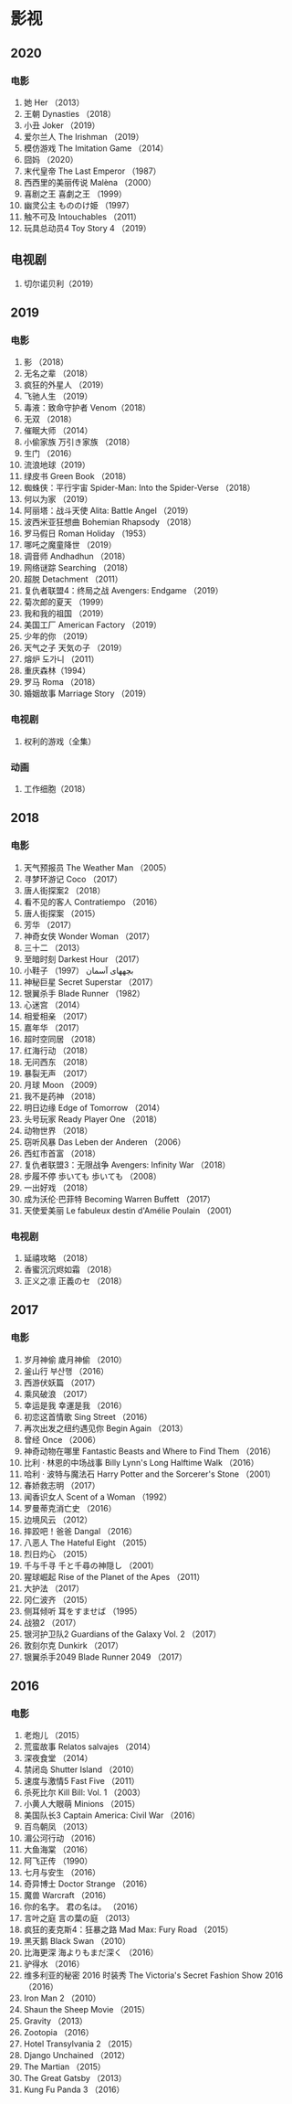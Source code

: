 # 影视

## 2020

### 电影

1. 她 Her （2013）
1. 王朝 Dynasties （2018）
1. 小丑 Joker （2019）
1. 爱尔兰人 The Irishman （2019）
1. 模仿游戏 The Imitation Game （2014）
1. 囧妈 （2020）
1. 末代皇帝 The Last Emperor （1987）
1. 西西里的美丽传说 Malèna （2000）
1. 喜剧之王 喜劇之王 （1999）
1. 幽灵公主 もののけ姫 （1997）
1. 触不可及 Intouchables （2011）
1. 玩具总动员4 Toy Story 4 （2019）

## 电视剧

1. 切尔诺贝利（2019）

## 2019

### 电影

1. 影 （2018）
1. 无名之辈 （2018）
1. 疯狂的外星人 （2019）
1. 飞驰人生 （2019）
1. 毒液：致命守护者 Venom（2018）
1. 无双 （2018）
1. 催眠大师 （2014）
1. 小偷家族 万引き家族 （2018）
1. 生门 （2016）
1. 流浪地球（2019）
1. 绿皮书 Green Book （2018）
1. 蜘蛛侠：平行宇宙 Spider-Man: Into the Spider-Verse （2018）
1. 何以为家 （2019）
1. 阿丽塔：战斗天使 Alita: Battle Angel （2019）
1. 波西米亚狂想曲 Bohemian Rhapsody （2018）
1. 罗马假日 Roman Holiday （1953）
1. 哪吒之魔童降世 （2019）
1. 调音师 Andhadhun （2018）
1. 网络谜踪 Searching （2018）
1. 超脱 Detachment （2011）
1. 复仇者联盟4：终局之战 Avengers: Endgame （2019）
1. 菊次郎的夏天 （1999）
1. 我和我的祖国 （2019）
1. 美国工厂 American Factory （2019）
1. 少年的你 （2019）
1. 天气之子 天気の子 （2019）
1. 熔炉 도가니 （2011）
1. 重庆森林（1994）
1. 罗马 Roma （2018）
1. 婚姻故事 Marriage Story （2019）

### 电视剧

1. 权利的游戏（全集）

### 动画

1. 工作细胞（2018）


## 2018

### 电影 

1. 天气预报员 The Weather Man （2005）
1. 寻梦环游记 Coco （2017）
1. 唐人街探案2 （2018）
1. 看不见的客人 Contratiempo （2016）
1. 唐人街探案 （2015）
1. 芳华 （2017）
1. 神奇女侠 Wonder Woman （2017）
1. 三十二 （2013）
1. 至暗时刻 Darkest Hour （2017）
1. 小鞋子 （بچههای آسمان （1997
1. 神秘巨星 Secret Superstar （2017）
1. 银翼杀手 Blade Runner （1982）
1. 心迷宫 （2014）
1. 相爱相亲 （2017）
1. 嘉年华 （2017）
1. 超时空同居 （2018）
1. 红海行动 （2018）
1. 无问西东 （2018）
1. 暴裂无声 （2017）
1. 月球 Moon （2009）
1. 我不是药神 （2018）
1. 明日边缘 Edge of Tomorrow （2014）
1. 头号玩家 Ready Player One （2018）
1. 动物世界 （2018）
1. 窃听风暴 Das Leben der Anderen （2006）
1. 西虹市首富 （2018）
1. 复仇者联盟3：无限战争 Avengers: Infinity War （2018）
1. 步履不停 歩いても 歩いても （2008）
1. 一出好戏 （2018）
1. 成为沃伦·巴菲特 Becoming Warren Buffett （2017）
1. 天使爱美丽 Le fabuleux destin d'Amélie Poulain （2001）


### 电视剧

1. 延禧攻略 （2018）
1. 香蜜沉沉烬如霜 （2018）
1. 正义之凛 正義のセ （2018）

## 2017

### 电影 

1. 岁月神偷 歲月神偷 （2010）
1. 釜山行 부산행 （2016）
1. 西游伏妖篇 （2017）
1. 乘风破浪 （2017）
1. 幸运是我 幸運是我 （2016）
1. 初恋这首情歌 Sing Street （2016）
1. 再次出发之纽约遇见你 Begin Again （2013）
1. 曾经 Once （2006）
1. 神奇动物在哪里 Fantastic Beasts and Where to Find Them （2016）
1. 比利 · 林恩的中场战事 Billy Lynn's Long Halftime Walk （2016）
1. 哈利 · 波特与魔法石 Harry Potter and the Sorcerer's Stone （2001）
1. 春娇救志明 （2017）
1. 闻香识女人 Scent of a Woman （1992）
1. 罗曼蒂克消亡史 （2016）
1. 边境风云 （2012）
1. 摔跤吧！爸爸 Dangal （2016）
1. 八恶人 The Hateful Eight （2015）
1. 烈日灼心 （2015）
1. 千与千寻 千と千尋の神隠し （2001）
1. 猩球崛起 Rise of the Planet of the Apes （2011）
1. 大护法 （2017）
1. 冈仁波齐 （2015）
1. 侧耳倾听 耳をすませば （1995）
1. 战狼2 （2017）
1. 银河护卫队2 Guardians of the Galaxy Vol. 2 （2017）
1. 敦刻尔克 Dunkirk （2017）
1. 银翼杀手2049 Blade Runner 2049 （2017）


## 2016

### 电影 

1. 老炮儿 （2015）
1. 荒蛮故事 Relatos salvajes （2014）
1. 深夜食堂 （2014）
1. 禁闭岛 Shutter Island （2010）
1. 速度与激情5 Fast Five （2011）
1. 杀死比尔 Kill Bill: Vol. 1 （2003）
1. 小黄人大眼萌 Minions （2015）
1. 美国队长3 Captain America: Civil War （2016）
1. 百鸟朝凤 （2013）
1. 湄公河行动 （2016）
1. 大鱼海棠 （2016）
1. 阿飞正传 （1990）
1. 七月与安生 （2016）
1. 奇异博士 Doctor Strange （2016）
1. 魔兽 Warcraft （2016）
1. 你的名字。 君の名は。 （2016）
1. 言叶之庭 言の葉の庭 （2013）
1. 疯狂的麦克斯4：狂暴之路 Mad Max: Fury Road （2015）
1. 黑天鹅 Black Swan （2010）
1. 比海更深 海よりもまだ深く （2016）
1. 驴得水 （2016）
1. 维多利亚的秘密 2016 时装秀 The Victoria's Secret Fashion Show 2016 （2016）
1. Iron Man 2 （2010）
1. Shaun the Sheep Movie （2015）
1. Gravity （2013）
1. Zootopia （2016）
1. Hotel Transylvania 2 （2015）
1. Django Unchained （2012）
1. The Martian （2015）
1. The Great Gatsby （2013）
1. Kung Fu Panda 3 （2016）
